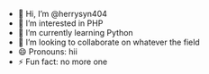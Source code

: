 - 👋 Hi, I’m @herrysyn404
- 👀 I’m interested in PHP
- 🌱 I’m currently learning Python
- 💞️ I’m looking to collaborate on whatever the field
- 😄 Pronouns: hii
- ⚡ Fun fact: no more one

<!---
herrysyn404/herrysyn404 is a ✨ special ✨ repository because its `README.md` (this file) appears on your GitHub profile.
You can click the Preview link to take a look at your changes.
--->
